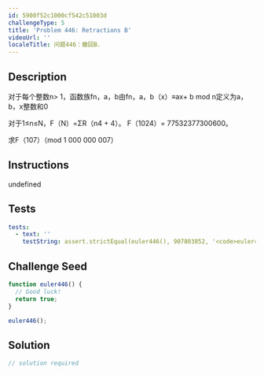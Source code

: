 ```yaml
---
id: 5900f52c1000cf542c51003d
challengeType: 5
title: 'Problem 446: Retractions B'
videoUrl: ''
localeTitle: 问题446：撤回B.
---
```


## Description
<section id="description">对于每个整数n&gt; 1，函数族fn，a，b由fn，a，b（x）≡ax+ b mod n定义为a，b，x整数和0 <p>对于1≤n≤N，F（N）=ΣR（n4 + 4）。 F（1024）= 77532377300600。 </p><p>求F（107）（mod 1 000 000 007） </p></section>

## Instructions
undefined

## Tests
<section id='tests'>

```yml
tests:
  - text: ''
    testString: assert.strictEqual(euler446(), 907803852, '<code>euler446()</code> should return 907803852.');

```

</section>

## Challenge Seed
<section id='challengeSeed'>

<div id='js-seed'>

```js
function euler446() {
  // Good luck!
  return true;
}

euler446();

```

</div>



</section>

## Solution
<section id='solution'>

```js
// solution required
```
</section>
